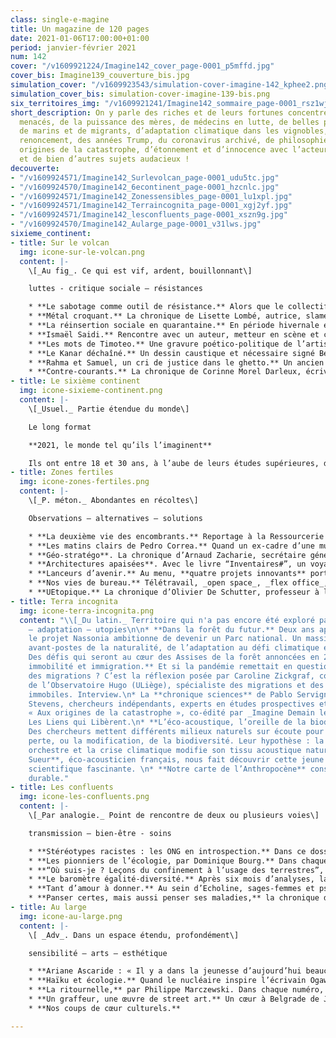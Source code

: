 ```yaml
---
class: single-e-magine
title: Un magazine de 120 pages
date: 2021-01-06T17:00:00+01:00
period: janvier-février 2021
num: 142
cover: "/v1609921224/Imagine142_cover_page-0001_p5mffd.jpg"
cover_bis: Imagine139_couverture_bis.jpg
simulation_cover: "/v1609923543/simulation-cover-imagine-142_kphee2.png"
simulation_cover_bis: simulation-cover-imagine-139-bis.png
six_territoires_img: "/v1609921241/Imagine142_sommaire_page-0001_rsz1wj.jpg"
short_description: On y parle des riches et de leurs fortunes concentrées, de requins
  menacés, de la puissance des mères, de médecins en lutte, de belles plantes sauvages,
  de marins et de migrants, d’adaptation climatique dans les vignobles, de l’art du
  renoncement, des années Trump, du coronavirus archivé, de philosophie du soin, des
  origines de la catastrophe, d’étonnement et d’innocence avec l’acteur Jacques Gamblin…
  et de bien d’autres sujets audacieux !
decouverte:
- "/v1609924571/Imagine142_Surlevolcan_page-0001_udu5tc.jpg"
- "/v1609924570/Imagine142_6econtinent_page-0001_hzcnlc.jpg"
- "/v1609924571/Imagine142_Zonessensibles_page-0001_lu1xpl.jpg"
- "/v1609924571/Imagine142_Terraincognita_page-0001_xgj2yf.jpg"
- "/v1609924571/Imagine142_lesconfluents_page-0001_xszn9g.jpg"
- "/v1609924570/Imagine142_Aularge_page-0001_v31lws.jpg"
sixieme_continent:
- title: Sur le volcan
  img: icone-sur-le-volcan.png
  content: |-
    \[_Au fig_. Ce qui est vif, ardent, bouillonnant\]

    luttes - critique sociale – résistances

    * **Le sabotage comme outil de résistance.** Alors que le collectif La Ronce appelle à la dégradation de paquets de sucre de betterave dans les supermarchés pour protester contre la prolongation des néonicotinoïdes et que le débat autour du sabotage monte chez les activistes, _Imagine_ explore l'histoire et les usages de ce moyen d'action clandestin.
    * **Métal croquant.** La chronique de Lisette Lombé, autrice, slameuse, collagiste, militante pour les droits des femmes.
    * **La réinsertion sociale en quarantaine.** En période hivernale et en plein confinement, les travailleurs sociaux de l’Asbl ‘’Comme chez nous’’ font tout pour maintenir leur approche multidisciplinaire d’accueil et d’accompagnement (dite d’acceuilpagnement) des personnes précarisées. Reportage à Marchienne-au-Pont, où l’on se sent oublié par les gestionnaires de la crise, sans pour autant baisser les bras.
    * **Ismaël Saidi.** Rencontre avec un auteur, metteur en scène et comédien qui sillonne inlassablement les routes avec ses spectacles comme _Djihad_ pour ouvrir le débat avec jeunes et moins jeunes, et discuter d’identité, d’islam, de la puissance des arts, de l’importance du doute.
    * **Les mots de Timoteo.** Une gravure poético-politique de l’artiste Timoteo.
    * **Le Kanar déchaîné.** Un dessin caustique et nécessaire signé Bernard Querton, alias Kanar.
    * **Rahma et Samuel, un cri de justice dans le ghetto.** Un ancien chef de gang et une militante féministe, tous deux kenyans, luttent contre les violences policières et les exécutions extrajudiciaires dans le bidonville de Mathare, à l’est de Nairobi. Rencontre.
    * **Contre-courants.** La chronique de Corinne Morel Darleux, écrivaine, militante écosocialiste, autrice de _Plutôt couler en beauté que flotter sans grâce_ (Libertalia).
- title: Le sixième continent
  img: icone-sixieme-continent.png
  content: |-
    \[_Usuel._ Partie étendue du monde\]

    Le long format

    **2021, le monde tel qu’ils l’imaginent**

    Ils ont entre 18 et 30 ans, à l’aube de leurs études supérieures, démarrent leur vie professionnelle ou sont en quête d’un premier emploi. Comment traversent-ils cette époque si troublée ? Quels sont leurs espoirs pour l’année à venir ? Dans son premier numéro de l’année 2021, _Imagine_ a choisi d’ouvrir ses colonnes à cette **génération « M » – comme « mutations » –** au travers d’un processus de journalisme collectif et participatif. Un an après le déclenchement de l’épidémie, cette génération encaisse durement la crise en cours et dessine un monde en clair-obscur dans lequel elle souhaite jouer son rôle transformateur.
- title: Zones fertiles
  img: icone-zones-fertiles.png
  content: |-
    \[_P. méton._ Abondantes en récoltes\]

    Observations – alternatives – solutions

    * **La deuxième vie des encombrants.** Reportage à la Ressourcerie du Pays de Liège et zoom sur ce secteur de l’économie de la réutilisation, locale et solidaire en pleine croissance.
    * **Les matins clairs de Pedro Correa.** Quand un ex-cadre d’une multinationale devient artiste-photographe. Récit d’un parcours de vie à 180 degrés.
    * **Géo-stratégo**. La chronique d’Arnaud Zacharie, secrétaire général du CNCD-11.11.11.
    * **Architectures apaisées**. Avec le livre “Inventaires#”, un voyage en images à travers l’architecture contemporaine en transition.
    * **Lanceurs d’avenir.** Au menu, **quatre projets innovants** portés par des jeunes : des grillons pour l’apéro, des vêtements en fibres recyclées, des voyages pour découvrir la vie sauvage wallonne et de la récupération d’invendus.
    * **Nos vies de bureau.** Télétravail, _open space_, _flex office_, les façons de travailler de millions d’employés sont en pleine mutation. Arrêt sur image et remise en perspective.
    * **UEtopique.** La chronique d’Olivier De Schutter, professeur à l’UCLouvain, rapporteur spécial de l’ONU sur l’extrême pauvreté et les droits de l’homme, consacrée à la réforme de la Politique agricole commune.
- title: Terra incognita
  img: icone-terra-incognita.png
  content: "\\[_Du latin._ Territoire qui n'a pas encore été exploré par l'Homme.\\]\n\nprospective
    – adaptation – utopies\n\n* **Dans la forêt du futur.** Deux ans après sa naissance,
    le projet Nassonia ambitionne de devenir un Parc national. Un massif clef aux
    avant-postes de la naturalité, de l’adaptation au défi climatique et d’une gouvernance.
    Des défis qui seront au cœur des Assises de la forêt annoncées en 2021.\n* **Confinements,
    immobilité et immigration.** Et si la pandémie remettait en question notre vision
    des migrations ? C’est la réflexion posée par Caroline Zickgraf, co-directrice
    de l’Observatoire Hugo (ULiège), spécialiste des migrations et des populations
    immobiles. Interview.\n* La **chronique sciences** de Pablo Servigne et Raphaël
    Stevens, chercheurs indépendants, experts en études prospectives et auteurs de
    « Aux origines de la catastrophe », co-édité par _Imagine Demain le monde_ et
    Les Liens qui Libèrent.\n* **L’éco-acoustique, l’oreille de la biodiversité.**
    Des chercheurs mettent différents milieux naturels sur écoute pour mesurer la
    perte, ou la modification, de la biodiversité. Leur hypothèse : la Terre est un
    orchestre et la crise climatique modifie son tissu acoustique naturel. **Jérôme
    Sueur**, éco-acousticien français, nous fait découvrir cette jeune discipline
    scientifique fascinante. \n* **Notre carte de l’Anthropocène** consacrée au développement
    durable."
- title: Les confluents
  img: icone-les-confluents.png
  content: |-
    \[_Par analogie._ Point de rencontre de deux ou plusieurs voies\]

    transmission – bien-être - soins

    * **Stéréotypes racistes : les ONG en introspection.** Dans ce dossier de six pages, _Imagine_ fait le point sur une réflexion entamée par les organisations non-gouvernementales de coopération au développement et d'aide humanitaire. Soucieux de clarifier certains concepts antiracistes et décoloniaux de plus en plus utilisés, le secteur a construit un lexique. Mais au-delà des mots, les ONG sont appelées à décoloniser leur com’, perçue comme un vecteur de racisme.
    * **Les pionniers de l’écologie, par Dominique Bourg.** Dans chaque numéro, le philosophe nous replonge dans l'œuvre d’une figure marquante. Cet épisode est consacré à Alexandre Grothendiek.
    * **“Où suis-je ? Leçons du confinement à l’usage des terrestres”, par Bruno Latour.** En primeur, les bonnes feuilles du dernier ouvrage du philosophe français qui sortira le 21 janvier aux éditions La Découverte.
    * **Le baromètre égalité-diversité.** Après six mois d’analyses, la rédaction revoit sa méthode de travail pour mieux prendre en compte la diversité et la parité dans ses pages. Explications.
    * **Tant d’amour à donner.** Au sein d’Echoline, sages-femmes et psychologues accompagnent les premiers pas d’enfants et de parents malmenés par la vie.
    * **Panser certes, mais aussi penser ses maladies,** la chronique de l’Asbl Philocité qui, dans cet épisode, nous apporte des outils philosophiques pour entretenir une bonne hygiène de vie.
- title: Au large
  img: icone-au-large.png
  content: |-
    \[ _Adv_. Dans un espace étendu, profondément\]

    sensibilité – arts – esthétique

    * **Ariane Ascaride : « Il y a dans la jeunesse d’aujourd’hui beaucoup d’inventivité et d’insolence ».** Un grand entretien de cinq pages avec l’actrice française qui sort _Bonjour Pa’_, un livre de lettres adressées à son père.
    * **Haïku et écologie.** Quand le nucléaire inspire l’écrivain Ogawa Keïshu.
    * **La ritournelle,** par Philippe Marczewski. Dans chaque numéro, l’écrivain et finaliste du Prix Rossel 2019 nous propose un exercice de « psychogéographie minuscule ». Dans ce quatrième épisode, il nous emmène dans une presque enclave, en territoire ucclois.
    * **Un graffeur, une œuvre de street art.** Un cœur à Belgrade de Jana Danilović.
    * **Nos coups de cœur culturels.**

---
```

